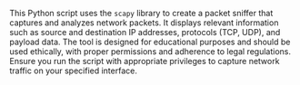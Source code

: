 This Python script uses the `scapy` library to create a packet sniffer that captures and analyzes network packets. It displays relevant information such as source and destination IP addresses, protocols (TCP, UDP), and payload data. The tool is designed for educational purposes and should be used ethically, with proper permissions and adherence to legal regulations. Ensure you run the script with appropriate privileges to capture network traffic on your specified interface.

